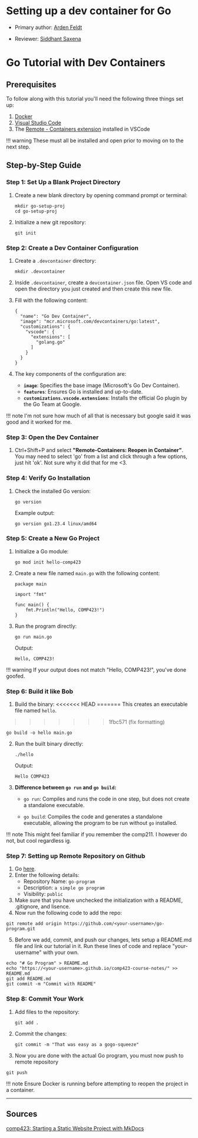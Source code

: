 # Setting up a dev container for Go

* Primary author: [Arden Feldt](https://github.com/Arden-Feldt)

* Reviewer: [Siddhant Saxena](https://github.com/sisaxena42)

# Go Tutorial with Dev Containers

## Prerequisites

To follow along with this tutorial you'll need the following three things set up:

1. [Docker](https://www.docker.com/)
2. [Visual Studio Code](https://code.visualstudio.com/)
3. The [Remote - Containers extension](https://marketplace.visualstudio.com/items?itemName=ms-vscode-remote.remote-containers) installed in VSCode

!!! warning
    These must all be installed and open prior to moving on to the next step.

## Step-by-Step Guide

### Step 1: Set Up a Blank Project Directory

1. Create a new blank directory by opening command prompt or terminal:
   ```title="bash"
   mkdir go-setup-proj
   cd go-setup-proj
   ```

2. Initialize a new git repository:
   ```title="bash"
   git init
   ```

### Step 2: Create a Dev Container Configuration

1. Create a `.devcontainer` directory:
   ```title="bash"
   mkdir .devcontainer
   ```

2. Inside `.devcontainer`, create a `devcontainer.json` file. Open VS code and open the directory you just created and then create this new file.

3. Fill with the following content:
   ```title="json"
   {
     "name": "Go Dev Container",
     "image": "mcr.microsoft.com/devcontainers/go:latest",
     "customizations": {
       "vscode": {
         "extensions": [
           "golang.go"
         ]
       }
     }
   }
   ```

3. The key components of the configuration are:
   - **`image`**: Specifies the base image (Microsoft's Go Dev Container).
   - **`features`**: Ensures Go is installed and up-to-date.
   - **`customizations.vscode.extensions`**: Installs the official Go plugin by the Go Team at Google.

!!! note
    I'm not sure how much of all that is necessary but google said it was good and it worked for me.

### Step 3: Open the Dev Container

1. Ctrl+Shift+P and select **"Remote-Containers: Reopen in Container"**. You may need to select 'go' from a list and click through a few options, just hit 'ok'. Not sure why it did that for me <3.

### Step 4: Verify Go Installation

1. Check the installed Go version:

   ```title="bash"
   go version
   ```

   Example output:

   ```
   go version go1.23.4 linux/amd64
   ```


### Step 5: Create a New Go Project
1. Initialize a Go module:
   ```title="bash"
   go mod init hello-comp423
   ```
2. Create a new file named `main.go` with the following content:
   ```title="go"
   package main

   import "fmt"

   func main() {
       fmt.Println("Hello, COMP423!")
   }
   ```
3. Run the program directly:
   ```title="bash"
   go run main.go
   ```

   Output:

   ```
   Hello, COMP423!
   ```

!!! warning
    If your output does not match "Hello, COMP423!", you've done goofed.

### Step 6: Build it like Bob

1. Build the binary:
<<<<<<< HEAD
=======
   This creates an executable file named `hello`.
>>>>>>> 1fbc571 (fix formatting)
   ```title="bash"
   go build -o hello main.go
   ```
2. Run the built binary directly:
   ```title="bash"
   ./hello
   ```

   Output:

   ```
   Hello COMP423
   ```
3. **Difference between `go run` and `go build`:**

   - `go run`: Compiles and runs the code in one step, but does not create a standalone executable.

   - `go build`: Compiles the code and generates a standalone executable, allowing the program to be run without `go` installed.

!!! note
    This might feel familiar if you remember the comp211. I however do not, but cool regardless ig.


### Step 7: Setting up Remote Repository on Github

1. Go [here](https://github.com/new).
2. Enter the following details:
    * Repository Name: `go-program`
    * Description: `a simple go program`
    * Visibility: `public`
3. Make sure that you have unchecked the initialization with a README, .gitignore, and lisence.
4. Now run the following code to add the repo:
```title="bash"
git remote add origin https://github.com/<your-username>/go-program.git
```
5. Before we add, commit, and push our changes, lets setup a README.md file and link our tutorial in it. Run these lines of code and replace "your-username" with your own.
```title="bash"
echo "# Go Program" > README.md
echo "https://<your-username>.github.io/comp423-course-notes/" >> README.md
git add README.md
git commit -m "Commit with README"
```
### Step 8: Commit Your Work

1. Add files to the repository:
   ```title="bash"
   git add .
   ```
2. Commit the changes:
   ```title="bash"
   git commit -m "That was easy as a gogo-squeeze"
   ```

3. Now you are done with the actual Go program, you must now push to remote repository
```title="bash"
git push
```
!!! note
    Ensure Docker is running before attempting to reopen the project in a container.
    
---

## Sources
[comp423: Starting a Static Website Project with MkDocs](https://comp423-25s.github.io/resources/MkDocs/tutorial/#how-are-software-project-dependencies-managed)
